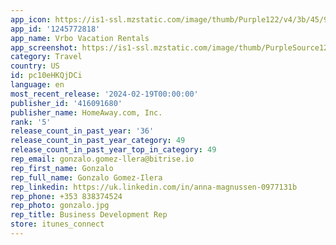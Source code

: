 ```yaml
---
app_icon: https://is1-ssl.mzstatic.com/image/thumb/Purple122/v4/3b/45/92/3b4592ea-6917-09d9-956a-47b1061d0c36/AppIcon-0-1x_U007emarketing-0-7-0-85-220-0.png/1024x1024bb.png
app_id: '1245772818'
app_name: Vrbo Vacation Rentals
app_screenshot: https://is1-ssl.mzstatic.com/image/thumb/PurpleSource126/v4/3b/4a/24/3b4a243a-9753-4742-a0fa-36d526acd421/6622c08d-7ff3-4cd6-9f88-df1c0a48ceef_01_iOS_6.5_en-US_Splash-Screen-1.jpg/1242x2688bb.png
category: Travel
country: US
id: pc10eHKQjDCi
language: en
most_recent_release: '2024-02-19T00:00:00'
publisher_id: '416091680'
publisher_name: HomeAway.com, Inc.
rank: '5'
release_count_in_past_year: '36'
release_count_in_past_year_category: 49
release_count_in_past_year_top_in_category: 49
rep_email: gonzalo.gomez-llera@bitrise.io
rep_first_name: Gonzalo
rep_full_name: Gonzalo Gomez-Ilera
rep_linkedin: https://uk.linkedin.com/in/anna-magnussen-0977131b
rep_phone: +353 838374524
rep_photo: gonzalo.jpg
rep_title: Business Development Rep
store: itunes_connect
---
```

